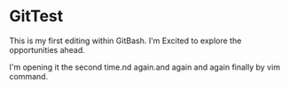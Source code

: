 # GitTest
This is my first editing within GitBash.
I'm Excited to explore the opportunities ahead.

I'm opening it the second time.nd again.and again and again finally by vim command.
